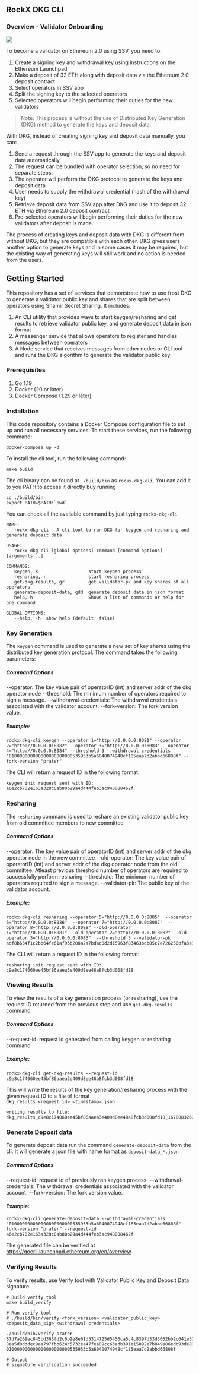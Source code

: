 ## RockX DKG CLI

### Overview - Validator Onboarding
![](/validator_onboarding.png)

To become a validator on Ethereum 2.0 using SSV, you need to:

1. Create a signing key and withdrawal key using instructions on the Ethereum Launchpad
2. Make a deposit of 32 ETH along with deposit data via the Ethereum 2.0 deposit contract
3. Select operators in SSV app
4. Split the signing key to the selected operators
5. Selected operators will begin performing their duties for the new validators

> Note: This process is without the use of Distributed Key Generation (DKG) method to generate the keys and deposit data.

With DKG, instead of creating signing key and deposit data manually, you can:

1. Send a request through the SSV app to generate the keys and deposit data automatically.
2. The request can be bundled with operator selection, so no need for separate steps.
3. The operator will perform the DKG protocol to generate the keys and deposit data
4. User needs to supply the withdrawal credential (hash of the withdrawal key)
5. Retrieve deposit data from SSV app after DKG and use it to deposit 32 ETH via Ethereum 2.0 deposit contract
6. Pre-selected operators will begin performing their duties for the new validators after deposit is made.

The process of creating keys and deposit data with DKG is different from without DKG, but they are compatible with each other. DKG gives users another option to generate keys and in some cases it may be required, but the existing way of generating keys will still work and no action is needed from the users.

## Getting Started

This repository has a set of services that demonstrate how to use frost DKG to generate a validator public key and shares that are split between operators using Shamir Secret Sharing.
It includes:

1. An CLI utility that provides ways to start keygen/resharing and get results to retrieve validator public key, and generate deposit data in json format
2. A messenger service that allows operators to register and handles messages between operators
3. A Node service that receives messages from other nodes or CLI tool and runs the DKG algorithm to generate the validator public key

### Prerequisites
1. Go 1.19
2. Docker (20 or later)
3. Docker Compose (1.29 or later)

### Installation
This code repository contains a Docker Compose configuration file to set up and run all necessary services. To start these services, run the following command:

```
docker-compose up -d
```

To install the cli tool, run the following command:
```shell
make build
```

The cli binary can be found at `./build/bin` as `rockx-dkg-cli`. You can add it to you PATH to access it directly buy running

```
cd ./build/bin
export PATH=$PATH:`pwd`
```

You can check all the available command by just typing `rockx-dkg-cli`
```
NAME:
   rockx-dkg-cli - A cli tool to run DKG for keygen and resharing and generate deposit data

USAGE:
   rockx-dkg-cli [global options] command [command options] [arguments...]

COMMANDS:
   keygen, k                   start keygen process
   resharing, r                start resharing process
   get-dkg-results, gr         get validator-pk and key shares of all operators
   generate-deposit-data, gdd  generate deposit data in json format
   help, h                     Shows a list of commands or help for one command

GLOBAL OPTIONS:
   --help, -h  show help (default: false)
```

### Key Generation
The `keygen` command is used to generate a new set of key shares using the distributed key generation protocol. The command takes the following parameters:

##### Command Options
--operator: The key value pair of operatorID (int) and server addr of the dkg operator node 
--threshold: The minimum number of operators required to sign a message.
--withdrawal-credentials: The withdrawal credentials associated with the validator account.
--fork-version: The fork version value.

##### Example:
```
rockx-dkg-cli keygen --operator 1="http://0.0.0.0:8081" --operator 2="http://0.0.0.0:8082" --operator 3="http://0.0.0.0:8083" --operator 4="http://0.0.0.0:8084" --threshold 3 --withdrawal-credentials "010000000000000000000000535953b5a6040074948cf185eaa7d2abbd66808f" --fork-version "prater"
```

The CLI will return a request ID in the following format:
```
keygen init request sent with ID: a6e2cb702e163a328c0ab80b29a4d444feb3ac948088462f
```

### Resharing
The `resharing` command is used to reshare an existing validator public key from old committee members to new committee

##### Command Options
--operator: The key value pair of operatorID (int) and server addr of the dkg operator node in the new committee
--old-operator: The key value pair of operatorID (int) and server addr of the dkg operator node from the old committee. Atleast previous threshold number of operators are required to successfully perform resharing
--threshold: The minimum number of operators required to sign a message.
--validator-pk: The public key of the validator account.

##### Example:
```
rockx-dkg-cli resharing --operator 5="http://0.0.0.0:8085"  --operator 6="http://0.0.0.0:8086"  --operator 7="http://0.0.0.0:8087"  --operator 8="http://0.0.0.0:8088" --old-operator 1="http://0.0.0.0:8081" --old-operator 2="http://0.0.0.0:8082" --old-operator 3="http://0.0.0.0:8083"  --threshold 3 --validator-pk adf8b634f1c2bb64fe61af95b208a2a7bdac0d2d15963f83463bdb85c7e726250bfa3a390bf01edfc0700d61f4bee579
```
The CLI will return a request ID in the following format:

```
resharing init request sent with ID: c9e8c174060ee45bf86aaea3e409d8ee48a8fcb3d008fd18
```

### Viewing Results
To view the results of a key generation process (or resharing), use the request ID returned from the previous step and use `get-dkg-results` command

##### Command Options
--request-id: request id generated from calling keygen or resharing command

##### Example:
```
rockx-dkg-cli get-dkg-results --request-id c9e8c174060ee45bf86aaea3e409d8ee48a8fcb3d008fd18
```
This will write the results of the key generation/resharing process with the given request ID to a file of format `dkg_results_<request_id>_<timestamp>.json`

```
writing results to file: dkg_results_c9e8c174060ee45bf86aaea3e409d8ee48a8fcb3d008fd18_1678083260.json
```

### Generate Deposit data
To generate deposit data run the command `generate-deposit-data` from the cli. It will generate a json file with name format as `deposit-data_*.json`

##### Command Options
--request-id: request id of previously ran keygen process.
--withdrawal-credentials: The withdrawal credentials associated with the validator account.
--fork-version: The fork version value.

#### Example:
```
rockx-dkg-cli generate-deposit-data --withdrawal-credentials "010000000000000000000000535953b5a6040074948cf185eaa7d2abbd66808f" --fork-version "prater" --request-id a6e2cb702e163a328c0ab80b29a4d444feb3ac948088462f
```

The generated file can be verified at https://goerli.launchpad.ethereum.org/en/overview

### Verifying Results
To verify results, use Verify tool with Validator Public Key and Deposit Data signature
```
# Build verify tool
make build_verify

# Run verify tool
# ./build/bin/verify <fork_version> <validator_public_key> <deposit_data_sig> <withdrawal credentials>

./build/bin/verify prater 87d7a269ec845bd363fd2c6b2e8e61d5314725d5456ca5c4c8397d33d3052bb2c641e50ee78939f9deed429dff4f48ad 8ea5d0dddec9aa797fbb624c5732ea47fea89cc63adb391e15892e7b849a86edc93de80bace9cc06d85243d92c718fbb0c2cef9a8f5dd61f7af534ff1c211966fa581605410ea5bc13848a52626a612d690d5f8aabc80c0b619be2ef785ed88d 010000000000000000000000535953b5a6040074948cf185eaa7d2abbd66808f

# Output
# signature verification succeeded
```

